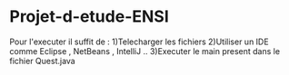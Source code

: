 # Projet-d-etude-ENSI

Pour l'executer il suffit de : 
1)Telecharger les fichiers 
2)Utiliser un IDE comme Eclipse , NetBeans , IntelliJ ..
3)Executer le main present dans le fichier Quest.java 

